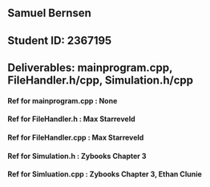 ## Samuel Bernsen
## Student ID: 2367195
## Deliverables: mainprogram.cpp, FileHandler.h/cpp, Simulation.h/cpp
#### Ref for mainprogram.cpp : None
#### Ref for FileHandler.h : Max Starreveld
#### Ref for FileHandler.cpp : Max Starreveld
#### Ref for Simulation.h : Zybooks Chapter 3
#### Ref for Simluation.cpp : Zybooks Chapter 3, Ethan Clunie